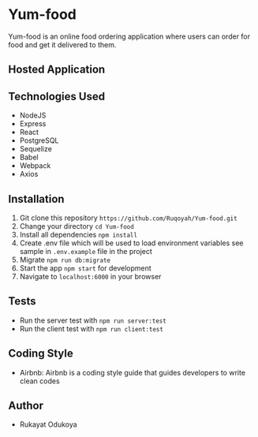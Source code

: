 # Yum-food
Yum-food is an online food ordering application where users can order for food and get it delivered to them.

## Hosted Application


## Technologies Used
* NodeJS
* Express
* React
* PostgreSQL
* Sequelize
* Babel
* Webpack
* Axios


## Installation
1.  Git clone this repository `https://github.com/Ruqoyah/Yum-food.git`
2.  Change your directory `cd Yum-food`
3.  Install all dependencies `npm install`
4.  Create .env file which will be used to load environment variables see sample in `.env.example` file in the project
6.  Migrate `npm run db:migrate`
7.  Start the app `npm start` for development 
8.  Navigate to `localhost:6000` in your browser


## Tests
*  Run the server test with `npm run server:test`
*  Run the client test with `npm run client:test`


## Coding Style
- Airbnb: Airbnb is a coding style guide that guides developers to write clean codes


## Author
-  Rukayat Odukoya
